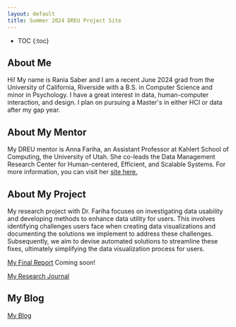 ```yaml
---
layout: default
title: Summer 2024 DREU Project Site
---
```


* TOC
{:toc}

## About Me

Hi! My name is Rania Saber and I am a recent June 2024 grad from the University of California, Riverside with a B.S. in Computer Science and minor in Psychology. I have a great interest in data, human-computer interaction, and design. I plan on pursuing a Master's in either HCI or data after my gap year. 

## About My Mentor

My DREU mentor is Anna Fariha, an Assistant Professor at Kahlert School of Computing, the University of Utah. She co-leads the Data Management Research Center for Human-centered, Efficient, and Scalable Systems. For more information, you can visit her [site here.](https://afariha.github.io/) 

## About My Project

My research project with Dr. Fariha focuses on investigating data usability and developing methods to enhance data utility for users. This involves identifying challenges users face when creating data visualizations and documenting the solutions we implement to address these challenges. Subsequently, we aim to devise automated solutions to streamline these fixes, ultimately simplifying the data visualization process for users.

[My Final Report](files/finalreport.pdf) Coming soon!


[My Research Journal](https://docs.google.com/document/d/1CjSX7KNaK3mmlgnfPw0etAUquP2Ghmer9L3EZvUe3rU/edit)

## My Blog

[My Blog](blog.html)
